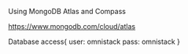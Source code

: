 Using MongoDB Atlas and Compass

https://www.mongodb.com/cloud/atlas

Database access{
  user: omnistack
  pass: omnistack
}
